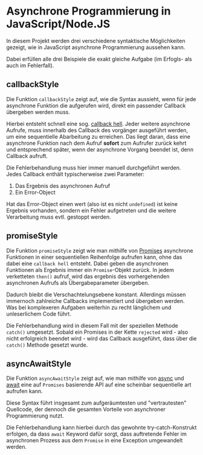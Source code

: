 # Asynchrone Programmierung in JavaScript/Node.JS

In diesem Projekt werden drei verschiedene syntaktische Möglichkeiten gezeigt, wie in JavaScript asynchrone Programmierung aussehen kann.

Dabei erfüllen alle drei Beispiele die exakt gleiche Aufgabe (im Erfogls- als auch im Fehlerfall).

## callbackStyle

Die Funktion `callbackStyle` zeigt auf, wie die Syntax aussieht, wenn für jede asynchrone Funktion die aufgerufen wird, direkt ein passender Callback übergeben werden muss.

Hierbei entsteht schnell eine sog. [callback hell](http://callbackhell.com). Jeder weitere asynchrone Aufrufe, muss innerhalb des Callback des vorgänger ausgeführt werden, um eine sequentielle Abarbeitung zu erreichen. Das liegt daran, dass eine asynchrone Funktion nach dem Aufruf **sofort** zum Aufrufer zurück kehrt und entsprechend später, wenn der asynchrone Vorgang beendet ist, denn Callback aufruft.

Die Fehlerbehandlung muss hier immer manuell durchgeführt werden. Jedes Callback enthält typischerweise zwei Parameter:

1) Das Ergebnis des asynchronen Aufruf
2) Ein Error-Object

Hat das Error-Object einen wert (also ist es nicht `undefined`) ist keine Ergebnis vorhanden, sondern ein Fehler aufgetreten und die weitere Verarbeitung muss evtl. gestoppt werden.

## promiseStyle

Die Funktion `promiseStyle` zeigt wie man mithilfe von [Promises](https://developer.mozilla.org/en-US/docs/Web/JavaScript/Reference/Global_Objects/Promise) asynchrone Funktionen in einer sequentiellen Reihenfolge aufrufen kann, ohne das dabei eine `callback hell` entsteht. Dabei geben die asynchronen Funktionen als Ergebnis immer ein `Promise`-Objekt zurück. In jedem verketteten `then()` aufruf, wird das ergebnis des vorhergehenden asynchronen Aufrufs als Übergabeparameter übergeben.

Dadurch bleibt die Verschachtelungsebene konstant. Allerdings müssen immernoch zahlreiche Callbacks implementiert und übergeben werden. Was bei komplexeren Aufgaben weiterhin zu recht länglichem und unleserlichem Code führt.

Die Fehlerbehandlung wird in diesem Fall mit der speziellen Methode `catch()` umgesetzt. Sobald ein Promises in der Kette `rejected` wird - also nicht erfolgreich beendet wird - wird das Callback ausgeführt, dass über die `catch()` Methode gesetzt wurde.


## asyncAwaitStyle

Die Funktion `asyncAwaitStyle` zeigt auf, wie man mithilfe von [async](https://developer.mozilla.org/en-US/docs/Web/JavaScript/Reference/Statements/async_function) und [await](https://developer.mozilla.org/en-US/docs/Web/JavaScript/Reference/Operators/await) eine auf `Promises` basierende API auf eine scheinbar sequentielle art aufrufen kann.

Diese Syntax führt insgesamt zum aufgeräumtesten und "vertrautesten" Quellcode, der dennoch die gesamten Vorteile von asynchroner Programmierung nutzt.

Die Fehlerbehandlung kann hierbei durch das gewohnte try-catch-Konstrukt erfolgen, da dass `await` Keyword dafür sorgt, dass auftretende Fehler im asynchronen Prozess aus dem `Promise` in eine Exception umgewandelt werden.
